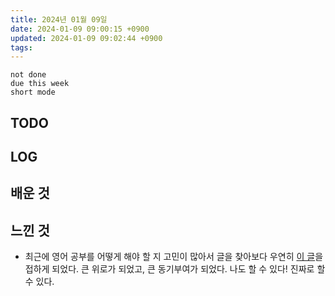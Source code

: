 ```yaml
---
title: 2024년 01월 09일
date: 2024-01-09 09:00:15 +0900
updated: 2024-01-09 09:02:44 +0900
tags: 
---
```


```tasks
not done 
due this week
short mode
```

## TODO

## LOG

## 배운 것

## 느낀 것

- 최근에 영어 공부를 어떻게 해야 할 지 고민이 많아서 글을 찾아보다 우연히 [이 글](https://brunch.co.kr/@englishspeaking/96)을 접하게 되었다. 큰 위로가 되었고, 큰 동기부여가 되었다. 나도 할 수 있다! 진짜로 할 수 있다.
